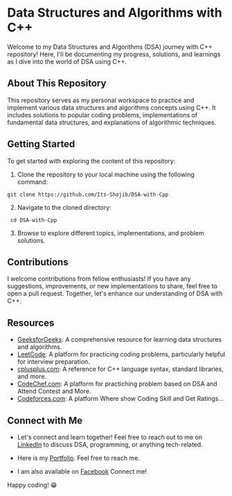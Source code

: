 # Data Structures and Algorithms with C++

Welcome to my Data Structures and Algorithms (DSA) journey with C++ repository! Here, I'll be documenting my progress, solutions, and learnings as I dive into the world of DSA using C++.

## About This Repository

This repository serves as my personal workspace to practice and implement various data structures and algorithms concepts using C++. It includes solutions to popular coding problems, implementations of fundamental data structures, and explanations of algorithmic techniques.


## Getting Started

To get started with exploring the content of this repository:

1. Clone the repository to your local machine using the following command:
   
```shell
git clone https://github.com/Its-Shojib/DSA-with-Cpp
```

2. Navigate to the cloned directory:

```shell
 cd DSA-with-Cpp
```

3. Browse to explore different topics, implementations, and problem solutions.

## Contributions

I welcome contributions from fellow enthusiasts! If you have any suggestions, improvements, or new implementations to share, feel free to open a pull request. Together, let's enhance our understanding of DSA with C++.

## Resources

- [GeeksforGeeks](https://www.geeksforgeeks.org/): A comprehensive resource for learning data structures and algorithms.
- [LeetCode](https://leetcode.com/): A platform for practicing coding problems, particularly helpful for interview preparation.
- [cplusplus.com](http://www.cplusplus.com/): A reference for C++ language syntax, standard libraries, and more.
- [CodeChef.com](https://www.codechef.com/users/iam_shojib): A platform for practiching problem based on DSA and Attend Contest and More.
- [Codeforces.com](https://codeforces.com/profile/Its_Shojib): A platform Where show Coding Skill and Get Ratings...

## Connect with Me

- Let's connect and learn together! Feel free to reach out to me on [LinkedIn](https://www.linkedin.com/in/md-shojib-hossain) to discuss DSA, programming, or anything tech-related.

- Here is my [Portfolio](https://its-shojib.netlify.app). Feel free to reach me.
  
- I am also available on [Facebook](https://www.facebook.com/mdshojib.hossain.7927) Connect me!

Happy coding! 😁
